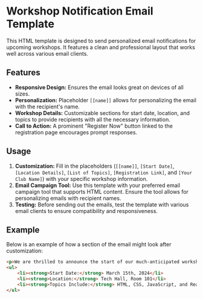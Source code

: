 # Workshop Notification Email Template

This HTML template is designed to send personalized email notifications for upcoming workshops. It features a clean and professional layout that works well across various email clients.

## Features

- **Responsive Design:** Ensures the email looks great on devices of all sizes.
- **Personalization:** Placeholder `[[name]]` allows for personalizing the email with the recipient's name.
- **Workshop Details:** Customizable sections for start date, location, and topics to provide recipients with all the necessary information.
- **Call to Action:** A prominent "Register Now" button linked to the registration page encourages prompt responses.

## Usage

1. **Customization:** Fill in the placeholders (`[[name]]`, `[Start Date]`, `[Location Details]`, `[List of Topics]`, `[Registration Link]`, and `[Your Club Name]`) with your specific workshop information.
2. **Email Campaign Tool:** Use this template with your preferred email campaign tool that supports HTML content. Ensure the tool allows for personalizing emails with recipient names.
3. **Testing:** Before sending out the emails, test the template with various email clients to ensure compatibility and responsiveness.

## Example

Below is an example of how a section of the email might look after customization:

```html
<p>We are thrilled to announce the start of our much-anticipated workshops for this semester! These workshops are designed to provide hands-on learning experiences in web development, complementing your academic journey.</p>
<ul>
    <li><strong>Start Date:</strong> March 15th, 2024</li>
    <li><strong>Location:</strong> Tech Hall, Room 101</li>
    <li><strong>Topics Include:</strong> HTML, CSS, JavaScript, and React</li>
</ul>
